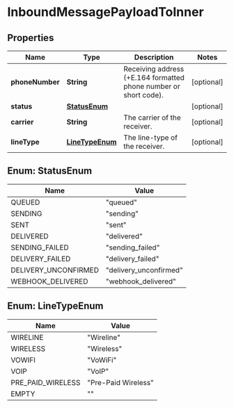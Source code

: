

# InboundMessagePayloadToInner


## Properties

| Name | Type | Description | Notes |
|------------ | ------------- | ------------- | -------------|
|**phoneNumber** | **String** | Receiving address (+E.164 formatted phone number or short code). |  [optional] |
|**status** | [**StatusEnum**](#StatusEnum) |  |  [optional] |
|**carrier** | **String** | The carrier of the receiver. |  [optional] |
|**lineType** | [**LineTypeEnum**](#LineTypeEnum) | The line-type of the receiver. |  [optional] |



## Enum: StatusEnum

| Name | Value |
|---- | -----|
| QUEUED | &quot;queued&quot; |
| SENDING | &quot;sending&quot; |
| SENT | &quot;sent&quot; |
| DELIVERED | &quot;delivered&quot; |
| SENDING_FAILED | &quot;sending_failed&quot; |
| DELIVERY_FAILED | &quot;delivery_failed&quot; |
| DELIVERY_UNCONFIRMED | &quot;delivery_unconfirmed&quot; |
| WEBHOOK_DELIVERED | &quot;webhook_delivered&quot; |



## Enum: LineTypeEnum

| Name | Value |
|---- | -----|
| WIRELINE | &quot;Wireline&quot; |
| WIRELESS | &quot;Wireless&quot; |
| VOWIFI | &quot;VoWiFi&quot; |
| VOIP | &quot;VoIP&quot; |
| PRE_PAID_WIRELESS | &quot;Pre-Paid Wireless&quot; |
| EMPTY | &quot;&quot; |



